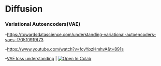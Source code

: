 # Diffusion

### Variational Autoencoders(VAE)
-https://towardsdatascience.com/understanding-variational-autoencoders-vaes-f70510919f73

-https://www.youtube.com/watch?v=fcvYpzHmhvA&t=891s

-[VAE loss understanding](VAE.ipynb)  | [![Open In Colab](https://colab.research.google.com/assets/colab-badge.svg)](https://colab.research.google.com/drive/1455Y-HZguQ7ohswEn18WmtU6KRTi232H?usp=sharing)

